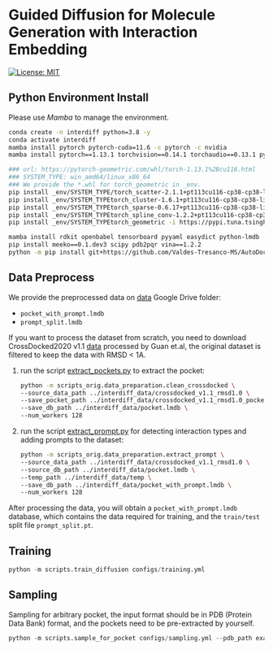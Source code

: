 # Guided Diffusion for Molecule Generation with Interaction Embedding

[![License: MIT](https://img.shields.io/badge/License-MIT-yellow.svg)](https://github.com/guanjq/targetdiff/blob/main/LICIENCE)



## Python Environment Install
Please use _Mamba_ to manage the environment.
```bash
conda create -n interdiff python=3.8 -y
conda activate interdiff
mamba install pytorch pytorch-cuda=11.6 -c pytorch -c nvidia
mamba install pytorch==1.13.1 torchvision==0.14.1 torchaudio==0.13.1 pytorch-cuda=11.6 -c pytorch -c nvidia

### url: https://pytorch-geometric.com/whl/torch-1.13.1%2Bcu116.html
### SYSTEM_TYPE: win_amd64/linux_x86_64
### We provide the *.whl for torch_geometric in _env.
pip install _env/SYSTEM_TYPE/torch_scatter-2.1.1+pt113cu116-cp38-cp38-linux_x86_64.whl -i https://pypi.tuna.tsinghua.edu.cn/simple some-package
pip install _env/SYSTEM_TYPEtorch_cluster-1.6.1+pt113cu116-cp38-cp38-linux_x86_64.whl -i https://pypi.tuna.tsinghua.edu.cn/simple some-package
pip install _env/SYSTEM_TYPEtorch_sparse-0.6.17+pt113cu116-cp38-cp38-linux_x86_64.whl -i https://pypi.tuna.tsinghua.edu.cn/simple some-package
pip install _env/SYSTEM_TYPEtorch_spline_conv-1.2.2+pt113cu116-cp38-cp38-linux_x86_64.whl -i https://pypi.tuna.tsinghua.edu.cn/simple some-package
pip install _env/SYSTEM_TYPEtorch_geometric -i https://pypi.tuna.tsinghua.edu.cn/simple some-package

mamba install rdkit openbabel tensorboard pyyaml easydict python-lmdb -c conda-forge
pip install meeko==0.1.dev3 scipy pdb2pqr vina==1.2.2
python -m pip install git+https://github.com/Valdes-Tresanco-MS/AutoDockTools_py3
```

## Data Preprocess
We provide the preprocessed data on [data](https://drive.google.com/drive/folders/1QoKZsCFnJeGtQs14uSI1LVxIll0FlEnr?usp=sharing) Google Drive folder:
* `pocket_with_prompt.lmdb`
* `prompt_split.lmdb`

If you want to process the dataset from scratch, you need to download CrossDocked2020 v1.1 [data](https://drive.google.com/file/d/1T9jyEv7wq0nzn_G4JHyTQeevG5ULX8a6/view?usp=drive_link) processed by Guan et.al, the original dataset is filtered to keep the data with RMSD < 1A.
1. run the script [extract_pockets.py](scripts_%2Fdata_preparation%2Fextract_pockets.py) to extract the pocket:
    ```bash
    python -m scripts_orig.data_preparation.clean_crossdocked \ 
   --source_data_path ../interdiff_data/crossdocked_v1.1_rmsd1.0 \
   --save_pocket_path ../interdiff_data/crossdocked_v1.1_rmsd1.0_pocket \
   --save_db_path ../interdiff_data/pocket.lmdb \
   --num_workers 128
    ```
2. run the script [extract_prompt.py](scripts_%2Fdata_preparation%2Fextract_prompt.py) for detecting interaction types and adding prompts to the dataset:
    ```bash
    python -m scripts_orig.data_preparation.extract_prompt \
   --source_data_path ../interdiff_data/crossdocked_v1.1_rmsd1.0 \
   --source_db_path ../interdiff_data/pocket.lmdb \
   --temp_path ../interdiff_data/temp \
   --save_db_path ../interdiff_data/pocket_with_prompt.lmdb \
   --num_workers 128
    ```
After processing the data, you will obtain a `pocket_with_prompt.lmdb` database, which contains the data required for training, and the `train/test` split file `prompt_split.pt`.

## Training
```python
python -m scripts.train_diffusion configs/training.yml
```
## Sampling
Sampling for arbitrary pocket, the input format should be in PDB (Protein Data Bank) format, and the pockets need to be pre-extracted by yourself.
```python
python -m scripts.sample_for_pocket configs/sampling.yml --pdb_path examples.pdb
```
